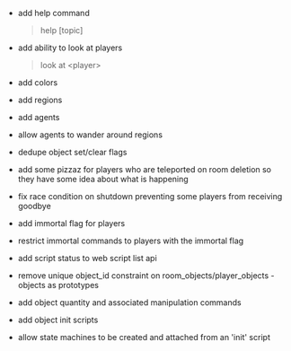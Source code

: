 - add help command

  > help \[topic\]

- add ability to look at players

  > look at <player\>

- add colors

- add regions

- add agents

- allow agents to wander around regions

- dedupe object set/clear flags

- add some pizzaz for players who are teleported on room deletion so they have some idea about what is happening

- fix race condition on shutdown preventing some players from receiving goodbye

- add immortal flag for players

- restrict immortal commands to players with the immortal flag

- add script status to web script list api

- remove unique object_id constraint on room_objects/player_objects - objects as prototypes

- add object quantity and associated manipulation commands

- add object init scripts

- allow state machines to be created and attached from an 'init' script
